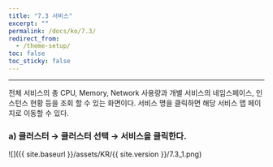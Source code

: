 ```yaml
---
title: "7.3 서비스"
excerpt: ""
permalink: /docs/ko/7.3/
redirect_from:
  - /theme-setup/
toc: false
toc_sticky: false
---
```


---
전체 서비스의 총 CPU, Memory, Network 사용량과 개별 서비스의 네임스페이스, 인스턴스 현황 등을 조회 할 수 있는 화면이다. 서비스 명을 클릭하면 해당 서비스 맵 페이지로 이동할 수 있다.

### a\) 클러스터 → 클러스터 선택 → 서비스을 클릭한다.
![]({{ site.baseurl }}/assets/KR/{{ site.version }}/7.3_1.png)
